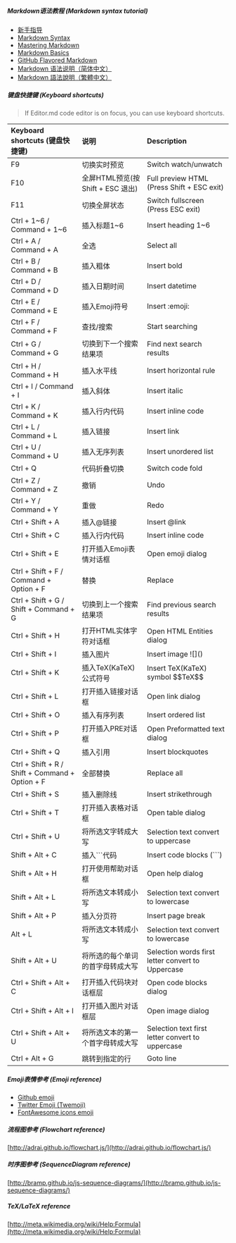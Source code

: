 ##### Markdown语法教程 (Markdown syntax tutorial)
- [新手指导](http://bbs.metinfo.cn/question/4177 "Markdown Syntax")
- [Markdown Syntax](http://daringfireball.net/projects/markdown/syntax/ "Markdown Syntax")
- [Mastering Markdown](https://guides.github.com/features/mastering-markdown/ "Mastering Markdown")
- [Markdown Basics](https://help.github.com/articles/markdown-basics/ "Markdown Basics")
- [GitHub Flavored Markdown](https://help.github.com/articles/github-flavored-markdown/ "GitHub Flavored Markdown")
- [Markdown 语法说明（简体中文）](http://www.markdown.cn/ "Markdown 语法说明（简体中文）")
- [Markdown 語法說明（繁體中文）](http://markdown.tw/ "Markdown 語法說明（繁體中文）")

##### 键盘快捷键 (Keyboard shortcuts)

> If Editor.md code editor is on focus, you can use keyboard shortcuts.
    
| Keyboard shortcuts (键盘快捷键)                 |   说明                            | Description                                        |
| :---------------------------------------------- |:--------------------------------- | :------------------------------------------------- |
| F9                                              | 切换实时预览                      | Switch watch/unwatch                               |
| F10                                             | 全屏HTML预览(按 Shift + ESC 退出) | Full preview HTML (Press Shift + ESC exit)         |
| F11                                             | 切换全屏状态                      | Switch fullscreen (Press ESC exit)                 |
| Ctrl + 1~6 / Command + 1~6                      | 插入标题1~6                       | Insert heading 1~6                                 |
| Ctrl + A / Command + A                          | 全选                              | Select all                                         |
| Ctrl + B / Command + B                          | 插入粗体                          | Insert bold                                        |
| Ctrl + D / Command + D                          | 插入日期时间                      | Insert datetime                                    |
| Ctrl + E / Command + E                          | 插入Emoji符号                     | Insert &#58;emoji&#58;                             |
| Ctrl + F / Command + F                          | 查找/搜索                         | Start searching                                    |
| Ctrl + G / Command + G                          | 切换到下一个搜索结果项            | Find next search results                           |
| Ctrl + H / Command + H                          | 插入水平线                        | Insert horizontal rule                             |
| Ctrl + I / Command + I                          | 插入斜体                          | Insert italic                                      |
| Ctrl + K / Command + K                          | 插入行内代码                      | Insert inline code                                 |
| Ctrl + L / Command + L                          | 插入链接                          | Insert link                                        |
| Ctrl + U / Command + U                          | 插入无序列表                      | Insert unordered list                              |
| Ctrl + Q                                        | 代码折叠切换                      | Switch code fold                                   |
| Ctrl + Z / Command + Z                          | 撤销                              | Undo                                               |
| Ctrl + Y / Command + Y                          | 重做                              | Redo                                               |
| Ctrl + Shift + A                                | 插入@链接                         | Insert &#64;link                                   |
| Ctrl + Shift + C                                | 插入行内代码                      | Insert inline code                                 |
| Ctrl + Shift + E                                | 打开插入Emoji表情对话框           | Open emoji dialog                                  |
| Ctrl + Shift + F / Command + Option + F         | 替换                              | Replace                                            |
| Ctrl + Shift + G / Shift + Command + G          | 切换到上一个搜索结果项            | Find previous search results                       |
| Ctrl + Shift + H                                | 打开HTML实体字符对话框            | Open HTML Entities dialog                          |
| Ctrl + Shift + I                                | 插入图片                          | Insert image &#33;[]&#40;&#41;                     |
| Ctrl + Shift + K                                | 插入TeX(KaTeX)公式符号            | Insert TeX(KaTeX) symbol &#36;&#36;TeX&#36;&#36;   |
| Ctrl + Shift + L                                | 打开插入链接对话框                | Open link dialog                                   |
| Ctrl + Shift + O                                | 插入有序列表                      | Insert ordered list                                |
| Ctrl + Shift + P                                | 打开插入PRE对话框                 | Open Preformatted text dialog                      |
| Ctrl + Shift + Q                                | 插入引用                          | Insert blockquotes                                 |
| Ctrl + Shift + R / Shift + Command + Option + F | 全部替换                          | Replace all                                        |
| Ctrl + Shift + S                                | 插入删除线                        | Insert strikethrough                               |
| Ctrl + Shift + T                                | 打开插入表格对话框                | Open table dialog                                  |
| Ctrl + Shift + U                                | 将所选文字转成大写                | Selection text convert to uppercase                |
| Shift + Alt + C                                 | 插入```代码                       | Insert code blocks (```)                           |
| Shift + Alt + H                                 | 打开使用帮助对话框                | Open help dialog                                   |
| Shift + Alt + L                                 | 将所选文本转成小写                | Selection text convert to lowercase                |
| Shift + Alt + P                                 | 插入分页符                        | Insert page break                                  |
| Alt + L                                         | 将所选文本转成小写                | Selection text convert to lowercase                |
| Shift + Alt + U                                 | 将所选的每个单词的首字母转成大写  | Selection words first letter convert to Uppercase  |
| Ctrl + Shift + Alt + C                          | 打开插入代码块对话框层            | Open code blocks dialog                            |
| Ctrl + Shift + Alt + I                          | 打开插入图片对话框层              | Open image dialog                                  |
| Ctrl + Shift + Alt + U                          | 将所选文本的第一个首字母转成大写  | Selection text first letter convert to uppercase   |
| Ctrl + Alt + G                                  | 跳转到指定的行                    | Goto line                                          |

##### Emoji表情参考 (Emoji reference)

- [Github emoji](http://www.emoji-cheat-sheet.com/ "Github emoji")
- [Twitter Emoji \(Twemoji\)](http://twitter.github.io/twemoji/preview.html "Twitter Emoji \(Twemoji\)")
- [FontAwesome icons emoji](http://fortawesome.github.io/Font-Awesome/icons/ "FontAwesome icons emoji")

##### 流程图参考 (Flowchart reference)

[http://adrai.github.io/flowchart.js/](http://adrai.github.io/flowchart.js/)

##### 时序图参考 (SequenceDiagram reference)

[http://bramp.github.io/js-sequence-diagrams/](http://bramp.github.io/js-sequence-diagrams/)

##### TeX/LaTeX reference

[http://meta.wikimedia.org/wiki/Help:Formula](http://meta.wikimedia.org/wiki/Help:Formula)
